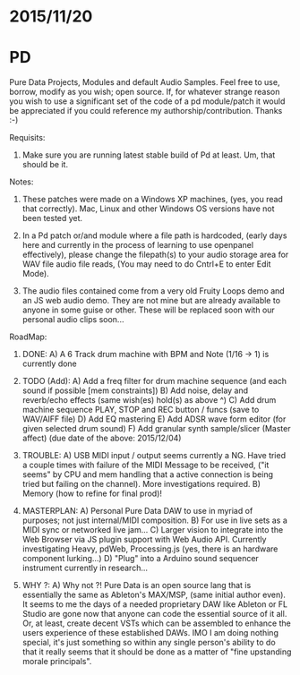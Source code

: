 # 2015/11/20

# PD
Pure Data Projects, Modules and default Audio Samples. Feel free to use, borrow, modify as you wish; 
open source. If, for whatever strange reason you wish to use a significant set of the code of a pd 
module/patch it would be appreciated if you could reference my authorship/contribution. Thanks :-)

Requisits:
  1. Make sure you are running latest stable build of Pd at least. Um, that should be it.
  

Notes:
  1. These patches were made on a Windows XP machines, (yes, you read that correctly). Mac, Linux and
     other Windows OS versions have not been tested yet. 

  2. In a Pd patch or/and module where a file path is hardcoded, (early days here and currently 
     in the process of learning to use openpanel effectively), please change the 
     filepath(s) to your audio storage area for WAV file audio file reads, 
     (You may need to do Cntrl+E to enter Edit Mode).
  3. The audio files contained come from a very old Fruity Loops demo and an JS web audio demo.
     They are not mine but are already available to anyone in some guise or other. These will be
	 replaced soon with our personal audio clips soon...


RoadMap:
  1. DONE:
		A) A 6 Track drum machine with BPM and Note (1/16 -> 1) is currently done		
      
  2. TODO (Add):
		A) Add a freq filter for drum machine sequence (and each sound if possible [mem constraints])
		B) Add noise, delay and reverb/echo effects (same wish(es) hold(s) as above ^)
		C) Add drum machine sequence PLAY, STOP and REC button / funcs (save to WAV/AIFF file)
		D) Add EQ mastering
		E) Add ADSR wave form editor (for given selected drum sound)
		F) Add granular synth sample/slicer (Master affect)
		(due date of the above: 2015/12/04)
		
  3. TROUBLE:
		A) USB MIDI input / output seems currently a NG. Have tried a couple times with failure of the MIDI
		   Message to be received, ("it seems" by CPU and mem handling that a active connection is being
		   tried but failing on the channel). More investigations required.
		B) Memory (how to refine for final prod)!
		
  4. MASTERPLAN:
		A) Personal Pure Data DAW to use in myriad of purposes; not just internal/MIDI composition.
		B) For use in live sets as a MIDI sync or networked live jam...
		C) Larger vision to integrate into the Web Browser via JS plugin support with Web Audio API.
		   Currently investigating Heavy, pdWeb, Processing.js (yes, there is an hardware component lurking...)
		D) "Plug" into a Arduino sound sequencer instrument currently in research...
		
  5. WHY ?:
		A) Why not ?! Pure Data is an open source lang that is essentially the same as Ableton's MAX/MSP, 
		   (same initial author even). It seems to me the days of a needed proprietary DAW like Ableton or 
		   FL Studio are gone now that anyone can code the essential source of it all. Or, at least, create 
		   decent VSTs which can be assembled to enhance the users experience of these established DAWs. 
		   IMO I am doing nothing special, it's just something so within any single person's ability to do 
		   that it really seems that it should be done as a matter of "fine upstanding morale principals". 
		   